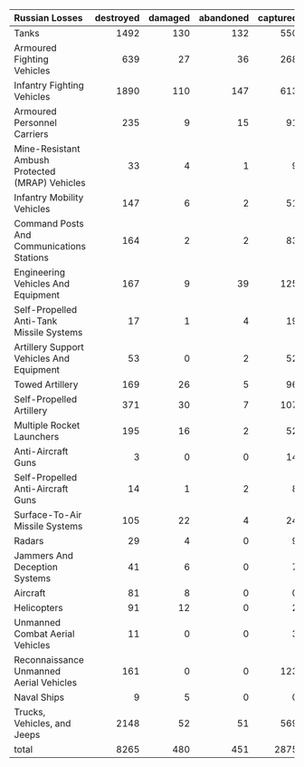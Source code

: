 | Russian Losses                                   |   destroyed |   damaged |   abandoned |   captured |   total |
|:-------------------------------------------------|------------:|----------:|------------:|-----------:|--------:|
| Tanks                                            |        1492 |       130 |         132 |        550 |    2304 |
| Armoured Fighting Vehicles                       |         639 |        27 |          36 |        268 |     970 |
| Infantry Fighting Vehicles                       |        1890 |       110 |         147 |        613 |    2760 |
| Armoured Personnel Carriers                      |         235 |         9 |          15 |         91 |     350 |
| Mine-Resistant Ambush Protected  (MRAP) Vehicles |          33 |         4 |           1 |          9 |      47 |
| Infantry Mobility Vehicles                       |         147 |         6 |           2 |         51 |     206 |
| Command Posts And Communications Stations        |         164 |         2 |           2 |         83 |     251 |
| Engineering Vehicles And Equipment               |         167 |         9 |          39 |        125 |     340 |
| Self-Propelled Anti-Tank Missile Systems         |          17 |         1 |           4 |         19 |      41 |
| Artillery Support Vehicles And Equipment         |          53 |         0 |           2 |         52 |     107 |
| Towed Artillery                                  |         169 |        26 |           5 |         96 |     296 |
| Self-Propelled Artillery                         |         371 |        30 |           7 |        107 |     515 |
| Multiple Rocket Launchers                        |         195 |        16 |           2 |         52 |     265 |
| Anti-Aircraft Guns                               |           3 |         0 |           0 |         14 |      17 |
| Self-Propelled Anti-Aircraft Guns                |          14 |         1 |           2 |          8 |      25 |
| Surface-To-Air Missile Systems                   |         105 |        22 |           4 |         24 |     155 |
| Radars                                           |          29 |         4 |           0 |          9 |      42 |
| Jammers And Deception Systems                    |          41 |         6 |           0 |          7 |      54 |
| Aircraft                                         |          81 |         8 |           0 |          0 |      89 |
| Helicopters                                      |          91 |        12 |           0 |          2 |     105 |
| Unmanned Combat Aerial Vehicles                  |          11 |         0 |           0 |          3 |      14 |
| Reconnaissance Unmanned Aerial Vehicles          |         161 |         0 |           0 |        123 |     284 |
| Naval Ships                                      |           9 |         5 |           0 |          0 |      14 |
| Trucks, Vehicles, and Jeeps                      |        2148 |        52 |          51 |        569 |    2820 |
| total                                            |        8265 |       480 |         451 |       2875 |   12071 |